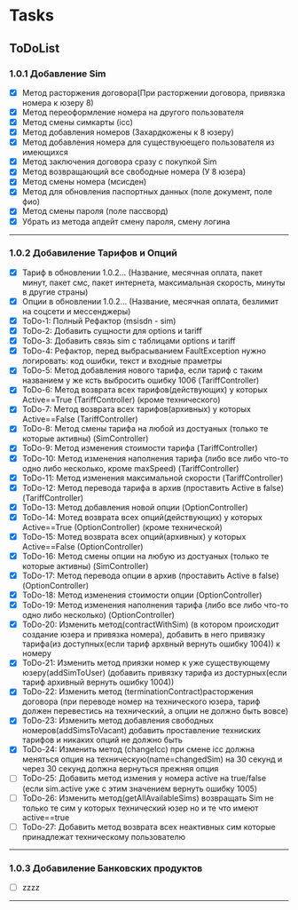 # Tasks
## ToDoList
### 1.0.1 Добавление Sim
- [x] Метод расторжения договора(При расторжении договора, привязка номера к юзеру 8)
- [x] Метод переоформление номера на другого пользователя
- [x] Метод смены симкарты (icc)
- [x] Метод добавления номеров (Захардкожены к 8 юзеру)
- [x] Метод добавления номера для существуюещего пользователя из имеющихся
- [x] Метод заключения договора сразу с покупкой Sim
- [x] Метод возвращающий все свободные номера (У 8 юзера)
- [x] Метод смены номера (мсисден)
- [x] Метод для обновления паспортных данных (поле документ, поле фио)
- [x] Метод смены пароля (поле пассворд)
- [x] Убрать из метода апдейт смену пароля, смену логина
---------------------------------
### 1.0.2 Добавиление Тарифов и Опций
- [x] Тариф в обновлении 1.0.2... (Название, месячная оплата, пакет минут, пакет смс, пакет интернета, максимальная скорость, минуты в другие страны)
- [x] Опции в обновлении 1.0.2... (Название, месячная оплата, безлимит на соцсети и мессенджеры)
- [x] ToDo-1: Полный Рефактор (msisdn - sim)
- [x] ToDo-2: Добавить сущности для options и tariff
- [x] ToDo-3: Добавить связь sim с таблицами options и tariff
- [x] ToDo-4: Рефактор, перед выбрасыванием FaultException нужно логировать: код ошибки, текст и входные праметры
- [x] ToDo-5: Метод добавления нового тарифа, если тариф с таким названием у же ксть выбросить ошибку 1006 (TariffController)
- [x] ToDo-6: Метод возврата всех тарифов(действующих) у которых Active==True (TariffController) (кроме технического)
- [x] ToDo-7: Метод возврата всех тарифов(архивных) у которых Active==False (TariffController)
- [x] ToDo-8: Метод смены тарифа на любой из достуаных (только те которые активны) (SimController)
- [x] ToDo-9: Метод изменения стоимости тарифа (TariffController)
- [x] ToDo-10: Метод изменения наполнения тарифа (либо все либо что-то одно либо несколько, кроме maxSpeed) (TariffController)
- [x] ToDo-11: Метод изменения максимальной скорости (TariffController)
- [x] ToDo-12: Метод перевода тарифа в архив (проставить Active в false) (TariffController)
- [x] ToDo-13: Метод добавления новой опции (OptionController)
- [x] ToDo-14: Мотед возврата всех опций(действующих) у которых Active==True (OptionController) (кроме технической)
- [x] ToDo-15: Мотед возврата всех опций(архивных) у которых Active==False (OptionController)
- [x] ToDo-16: Метод смены опции на любую из достуаных (только те которые активны) (SimController)
- [x] ToDo-17: Метод перевода опции в архив (проставить Active в false) (OptionController)
- [x] ToDo-18: Метод изменения стоимости опции (OptionController)
- [x] ToDo-19: Метод изменения наполнения тарифа (либо все либо что-то одно либо несколько) (OptionController)
- [x] ToDo-20: Изменить метод(contractWithSim) (в котором происходит создание юзера и привязка номера), добавить в него привязку тарифа(из доступных(если тариф архвный вернуть ошибку 1004)) к номеру
- [x] ToDo-21: Изменить метод приязки номер к уже существующему юзеру(addSimToUser) (добавить привязку тарифа из достурных(если тариф архивный вернуть ошибку 1004))
- [x] ToDo-22: Изменить метод (terminationContract)расторжения договора (при переводе номер на технического юзера, тариф должен перевестись на технический, а опции не должно быть вовсе)
- [x] ToDo-23: Изменить метод добавления свободных номеров(addSimsToVacant) добавить проставление техниских тарифов и никаких опций не должно быть
- [x] ToDo-24: Изменить метод (changeIcc) при смене icc должна меняться опция на техническую(name=changedSim) на 30 секунд и через 30 секунд должна вернуться прежняя опция
- [ ] ToDo-25: Добавить метод измения у номера active на true/false (если sim.active уже с этим значением вернуть ошибку 1005)
- [ ] ToDo-26: Изменить метод(getAllAvailableSims) возвращать Sim не только те сим у которых технический юзер но и те что имеют active==true
- [ ] ToDo-27: Добавить метод возврата всех неактивных сим которые принадлежат техническому пользователю
---------------------------------
### 1.0.3 Добавиление Банковских продуктов
- [ ] zzzz
---------------------------------